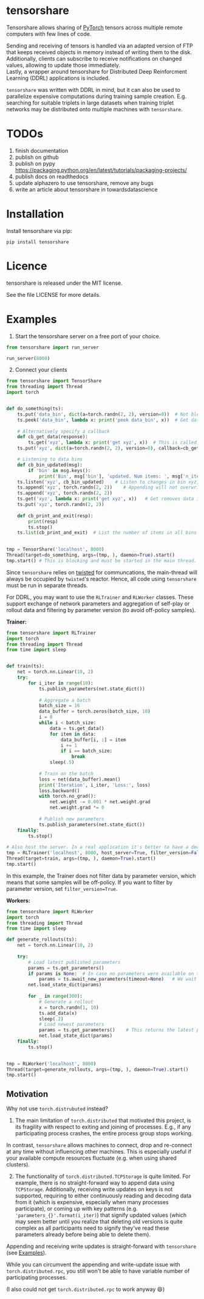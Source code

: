 # tensorshare
Tensorshare allows sharing of [PyTorch](https://pytorch.org/) tensors across multiple remote computers with few lines of code.

Sending and receiving of tensors is handled via an adapted version of FTP that keeps received objects in memory instead of writing them to the disk.
Additionally, clients can subscribe to receive notifications on changed values, allowing to update those immediately.  
Lastly, a wrapper around tensorshare for Distributed Deep Reinforcment Learning (DDRL) applications is included.

`tensorshare` was written with DDRL in mind, but it can also be used to parallelize expensive computations during training sample creation.
E.g. searching for suitable triplets in large datasets when training triplet networks may be distributed onto multiple machines with `tensorshare`.

# TODOs
1. finish documentation
2. publish on github
3. publish on pypy https://packaging.python.org/en/latest/tutorials/packaging-projects/
4. publish docs on readthedocs
5. update alphazero to use tensorshare, remove any bugs
6. write an article about tensorshare in towardsdatascience


# Installation
Install tensorshare via pip: 

`pip install tensorshare`

# Licence
tensorshare is released under the MIT license.

See the file LICENSE for more details.

# Examples
1. Start the tensorshare server on a free port of your choice.
```python
from tensorshare import run_server

run_server(8000)
```

2. Connect your clients
```python
from tensorshare import TensorShare
from threading import Thread
import torch


def do_something(ts):
    ts.put('data_bin', dict(a=torch.randn(2, 2), version=0))  # Not blocking
    ts.peek('data_bin', lambda x: print('peek data_bin', x))  # Get data in the bin and it
    
    # Alternatively specify a callback
    def cb_get_data(response):
        ts.get('xyz', lambda x: print('get xyz', x))  # This is called as soon as the server responds
    ts.put('xyz', dict(a=torch.randn(2, 2), version=0), callback=cb_get_data)

    # Listening to data bins
    def cb_bin_updated(msg):
        if 'bin' in msg.keys():
            print('Bin', msg['bin'], 'updated. Num items: ', msg['n_items'])
    ts.listen('xyz', cb_bin_updated)    # Listen to changes in bin xyz, calling cb_bin_updated whenever it happens 
    ts.append('xyz', torch.randn(2, 2))    # Appending will not overwrite data in the bin, but append to it, creating a list
    ts.append('xyz', torch.randn(2, 2))
    ts.get('xyz', lambda x: print('get xyz', x))   # Get removes data in the bin, which will also emit a notification.
    ts.put('xyz', torch.randn(2, 2))
    
    def cb_print_and_exit(resp):
        print(resp)
        ts.stop()
    ts.list(cb_print_and_exit)  # List the number of items in all bins 

    
tmp = TensorShare('localhost', 8000)
Thread(target=do_something, args=(tmp, ), daemon=True).start()
tmp.start() # This is blocking and must be started in the main thread.
```

Since `tensorshare` relies on [twisted](https://pypi.org/project/Twisted/) for communcations, the main-thread will always be occupied by `twisted`'s reactor. 
Hence, all code using `tensorshare` must be run in separate threads.

For DDRL, you may want to use the `RLTrainer` and `RLWorker` classes.
These support exchange of network parameters and aggregation of self-play or rollout data and filtering by parameter version (to avoid off-policy samples).

**Trainer:**
```python
from tensorshare import RLTrainer
import torch
from threading import Thread
from time import sleep


def train(ts):
    net = torch.nn.Linear(10, 2)
    try:
        for i_iter in range(10):
            ts.publish_parameters(net.state_dict())
            
            # Aggregate a batch
            batch_size = 16
            data_buffer = torch.zeros(batch_size, 10)
            i = 0
            while i < batch_size:
                data = ts.get_data()
                for item in data:
                    data_buffer[i, :] = item
                    i += 1
                    if i == batch_size:
                        break
                sleep(.5)
            
            # Train on the batch
            loss = net(data_buffer).mean()
            print('Iteration', i_iter, 'Loss:', loss)
            loss.backward()
            with torch.no_grad():
                net.weight -= 0.001 * net.weight.grad
                net.weight.grad *= 0
        
            # Publish new parameters
            ts.publish_parameters(net.state_dict())
    finally:
        ts.stop()
    
# Also host the server. In a real application it's better to have a dedicated process host the server.
tmp = RLTrainer('localhost', 8000, host_server=True, filter_version=False)
Thread(target=train, args=(tmp, ), daemon=True).start()
tmp.start()
```
In this example, the Trainer does not filter data by parameter version, which means that some samples will be off-policy.
If you want to filter by parameter version, set `filter_version=True`.

**Workers:**
```python
from tensorshare import RLWorker
import torch
from threading import Thread
from time import sleep

def generate_rollouts(ts):
    net = torch.nn.Linear(10, 2)
    
    try:
        # Load latest published parameters
        params = ts.get_parameters()
        if params is None:  # In case no parameters were available on the server
            params = ts.await_new_parameters(timeout=None)   # We wait until they are available
        net.load_state_dict(params)
        
        for _ in range(300):
            # Generate a rollout
            x = torch.randn(1, 10)
            ts.add_data(x)
            sleep(.2)
            # Load newest parameters
            params = ts.get_parameters()    # This returns the latest published parameters
            net.load_state_dict(params)
    finally:
        ts.stop()
    

tmp = RLWorker('localhost', 8000)
Thread(target=generate_rollouts, args=(tmp, ), daemon=True).start()
tmp.start()
```


## Motivation
Why not use `torch.distrubuted` instead?

1. The main limitation of `torch.distributed` that motivated this project, is its fragility with respect to exiting and joining of processes.
E.g., if any participating process crashes, the entire process group stops working. 
   
In contrast, `tensorshare` allows machines to connect, drop and re-connect at any time without influencing other machines.
This is especially useful if your available compute resources fluctuate (e.g. when using shared clusters). 

2. The functionality of `torch.distributed.TCPStorage` is quite limited.
For example, there is no straight-forward way to append data using `TCPStorage`.
Additionally, receiving write updates on keys is not supported, requiring to either continuously reading and decoding data from it (which is expensive, especially when many processes participate), 
or coming up with key patterns (e.g. `'parameters_{}'.format(i_iter)`) that signify updated values (which may seem better until you realize that deleting old versions is quite complex as all participants need to signify they've read these parameters already before being able to delete them).

Appending and receiving write updates is straight-forward with `tensorshare` (see [Examples](#Examples)). 

While you can circumvent the appending and write-update issue with `torch.distributed.rpc`, you still won't be able to have variable number of participating processes.

(I also could not get `torch.distributed.rpc` to work anyway :smile:)